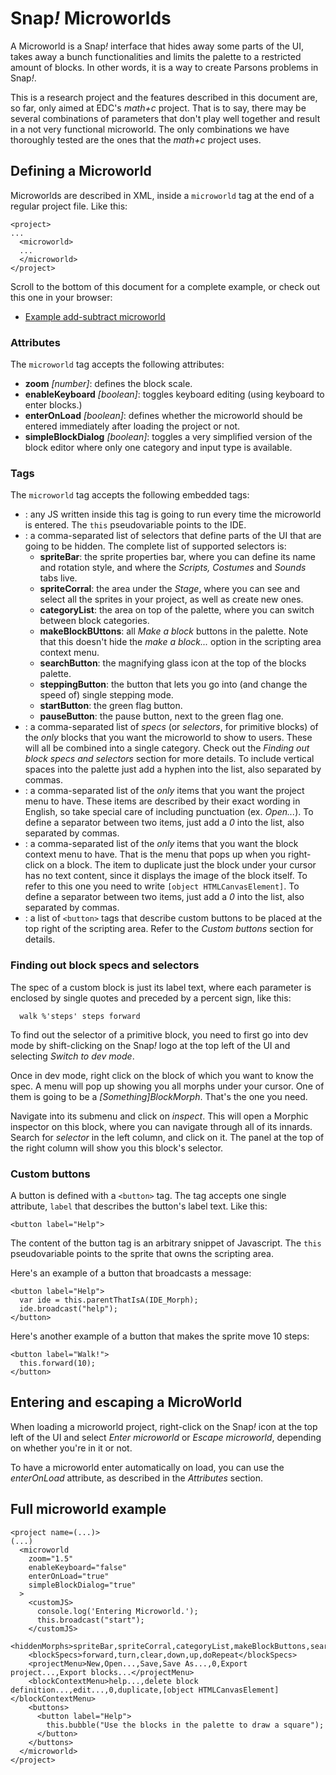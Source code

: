 # Snap<em>!</em> Microworlds

A Microworld is a Snap<em>!</em> interface that hides away some parts of the UI,
takes away a bunch functionalities and limits the palette to a restricted amount
of blocks. In other words, it is a way to create Parsons problems in
Snap<em>!</em>.

This is a research project and the features described in this document are, so
far, only aimed at EDC's *math+c* project. That is to say, there may be several
combinations of parameters that don't play well together and result in a not
very functional microworld. The only combinations we have thoroughly tested are
the ones that the *math+c* project uses.

## Defining a Microworld

Microworlds are described in XML, inside a `microworld` tag at the end of a
regular project file. Like this:

```
<project>
...
  <microworld>
  ...
  </microworld>
</project>
```

Scroll to the bottom of this document for a complete example, or check out this
one in your browser:

* [Example add-subtract microworld](http://microworld.edc.org#open:example.xml)

### Attributes

The `microworld` tag accepts the following attributes:

* **zoom** *[number]*: defines the block scale. 
* **enableKeyboard** *[boolean]*: toggles keyboard editing (using keyboard to
enter blocks.)
* **enterOnLoad** *[boolean]*: defines whether the microworld should be entered
immediately after loading the project or not.
* **simpleBlockDialog** *[boolean]*: toggles a very simplified version of the
block editor where only one category and input type is available.

### Tags

The `microworld` tag accepts the following embedded tags:

* **<customJS>**: any JS written inside this tag is going to run every time the
microworld is entered. The `this` pseudovariable points to the IDE.
* **<hiddenMorphs>**: a comma-separated list of selectors that define parts of
the UI that are going to be hidden. The complete list of supported selectors is:
  - **spriteBar**: the sprite properties bar, where you can define its name and
rotation style, and where the *Scripts, Costumes* and *Sounds* tabs live.
  - **spriteCorral**: the area under the *Stage*, where you can see and select
all the sprites in your project, as well as create new ones.
  - **categoryList**: the area on top of the palette, where you can switch
between block categories.
  - **makeBlockBUttons**: all *Make a block* buttons in the palette. Note that
this doesn't hide the *make a block...* option in the scripting area context
menu.
  - **searchButton**: the magnifying glass icon at the top of the blocks
palette.
  - **steppingButton**: the button that lets you go into (and change the speed
of) single stepping mode.
  - **startButton**: the green flag button.
  - **pauseButton**: the pause button, next to the green flag one.
* **<blockSpecs>**: a comma-separated list of *specs* (or *selectors*, for
primitive blocks) of the *only* blocks that you want the microworld to show to
users. These will all be combined into a single category. Check out the *Finding
out block specs and selectors* section for more details. To include vertical
spaces into the palette just add a hyphen into the list, also separated by
commas.
* **<projectMenu>**: a comma-separated list of the *only* items that you want
the project menu to have. These items are described by their exact wording in
English, so take special care of including punctuation (ex. *Open...*). To
define a separator between two items, just add a *0* into the list, also
separated by commas.
* **<blockContextMenu>**: a comma-separated list of the *only* items that you
want the block context menu to have. That is the menu that pops up when you
right-click on a block. The item to duplicate just the block under your cursor
has no text content, since it displays the image of the block itself. To refer
to this one you need to write `[object HTMLCanvasElement]`. To define a
separator between two items, just add a *0* into the list, also separated by
commas.
* **<buttons>**: a list of `<button>` tags that describe custom buttons to be
placed at the top right of the scripting area. Refer to the *Custom buttons*
section for details.


### Finding out block specs and selectors

The spec of a custom block is just its label text, where each parameter is
enclosed by single quotes and preceded by a percent sign, like this:

```
  walk %'steps' steps forward
```

To find out the selector of a primitive block, you need to first go into dev
mode by shift-clicking on the Snap<em>!</em> logo at the top left of the UI and
selecting *Switch to dev mode*.

Once in dev mode, right click on the block of which you want to know the spec.
A menu will pop up showing you all morphs under your cursor. One of them is
going to be a *[Something]BlockMorph*. That's the one you need.

Navigate into its submenu and click on *inspect*. This will open a Morphic
inspector on this block, where you can navigate through all of its innards.
Search for *selector* in the left column, and click on it. The panel at the top
of the right column will show you this block's selector.

### Custom buttons

A button is defined with a `<button>` tag. The tag accepts one single attribute,
`label` that describes the button's label text. Like this:

```
<button label="Help">
```

The content of the button tag is an arbitrary snippet of Javascript. The `this`
pseudovariable points to the sprite that owns the scripting area.

Here's an example of a button that broadcasts a message:

```
<button label="Help">
  var ide = this.parentThatIsA(IDE_Morph);
  ide.broadcast("help");
</button>
```

Here's another example of a button that makes the sprite move 10 steps:

```
<button label="Walk!">
  this.forward(10);
</button>
```

## Entering and escaping a MicroWorld

When loading a microworld project, right-click on the Snap<em>!</em> icon at the
top left of the UI and select *Enter microworld* or *Escape microworld*,
depending on whether you're in it or not.

To have a microworld enter automatically on load, you can use the *enterOnLoad*
attribute, as described in the *Attributes* section.

## Full microworld example

```
<project name=(...)>
(...)
  <microworld
    zoom="1.5"
    enableKeyboard="false"
    enterOnLoad="true"
    simpleBlockDialog="true"
  >
    <customJS>
      console.log('Entering Microworld.');
      this.broadcast("start");
    </customJS>
    <hiddenMorphs>spriteBar,spriteCorral,categoryList,makeBlockButtons,searchButton,steppingButton,startButton,pauseButton</hiddenMorphs>
    <blockSpecs>forward,turn,clear,down,up,doRepeat</blockSpecs>
    <projectMenu>New,Open...,Save,Save As...,0,Export project...,Export blocks...</projectMenu>
    <blockContextMenu>help...,delete block definition...,edit...,0,duplicate,[object HTMLCanvasElement]</blockContextMenu>
    <buttons>
      <button label="Help">
        this.bubble("Use the blocks in the palette to draw a square");
      </button>
    </buttons>
  </microworld>
</project>
